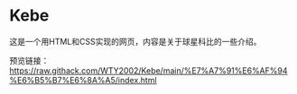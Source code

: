 # Kebe
这是一个用HTML和CSS实现的网页，内容是关于球星科比的一些介绍。

预览链接：https://raw.githack.com/WTY2002/Kebe/main/%E7%A7%91%E6%AF%94%E6%B5%B7%E6%8A%A5/index.html
